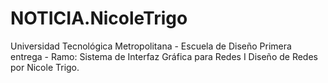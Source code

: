 # NOTICIA.NicoleTrigo
Universidad Tecnológica Metropolitana - Escuela de Diseño Primera entrega - Ramo: Sistema de Interfaz Gráfica para Redes I Diseño de Redes por Nicole Trigo.
